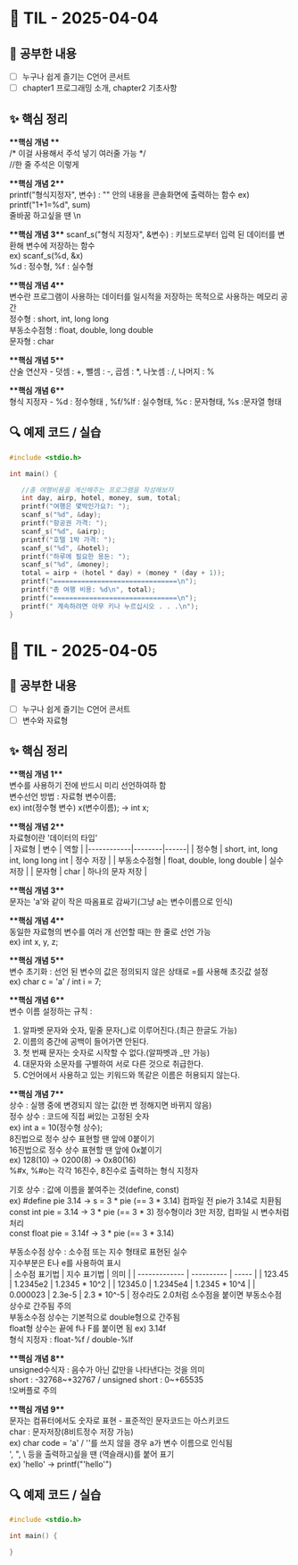 # 📘 TIL - 2025-04-04

## 📍 공부한 내용
- [ ] 누구나 쉽게 즐기는 C언어 콘서트 
- [ ] chapter1 프로그래밍 소개, chapter2 기초사항

## ✨ 핵심 정리
**\*\*핵심 개념 \*\***  
/* 이걸 사용해서 주석 넣기 여러줄 가능 */  
//한 줄 주석은 이렇게  

**\*\*핵심 개념 2\*\***    
printf("형식지정자", 변수)  : "" 안의 내용을 콘솔화면에 출력하는 함수
ex) printf("1+1=%d", sum)   
줄바꿈 하고싶을 땐 \n  

**\*\*핵심 개념 3\*\***
scanf_s("형식 지정자", &변수) : 키보드로부터 입력 된 데이터를 변환해 변수에 저장하는 함수  
ex) scanf_s(%d, &x)  
%d : 정수형, %f : 실수형  

**\*\*핵심 개념 4\*\***   
변수란 프로그램이 사용하는 데이터를 일시적을 저장하는 목적으로 사용하는 메모리 공간  
정수형 : short, int, long long  
부동소수점형 : float, double, long double  
문자형 : char  

**\*\*핵심 개념 5\*\***   
산술 연산자 - 덧셈 : +, 뺄셈 : -, 곱셈 : *, 나눗셈 : /, 나머지 : %  

**\*\*핵심 개념 6\*\***  
형식 지정자 - %d : 정수형태 , %f/%lf : 실수형태, %c : 문자형태, %s :문자열 형태  

## 🔍 예제 코드 / 실습
 
 ```c
 #include <stdio.h>
 
 int main() {
 
 	//총 여행비용을 계산해주는 프로그램을 작성해보자
 	int day, airp, hotel, money, sum, total;
 	printf("여행은 몇박인가요?: ");
 	scanf_s("%d", &day);
 	printf("항공권 가격: ");
 	scanf_s("%d", &airp);
 	printf("호텔 1박 가격: ");
 	scanf_s("%d", &hotel);
 	printf("하루에 필요한 용돈: ");
 	scanf_s("%d", &money);
 	total = airp + (hotel * day) + (money * (day + 1));
 	printf("===============================\n");
 	printf("총 여행 비용: %d\n", total);
 	printf("===============================\n");
 	printf(" 계속하려면 아무 키나 누르십시오 . . .\n");
 }
 ```
 
 
 # 📘 TIL - 2025-04-05   
 
 ## 📍 공부한 내용   
 - [ ] 누구나 쉽게 즐기는 C언어 콘서트  
 - [ ] 변수와 자료형 
 
 ## ✨ 핵심 정리  
**\*\*핵심 개념 1\*\***  
 변수를 사용하기 전에 반드시 미리 선언하여하 함  
 변수선언 방법 : 자료형 변수이름;  
 ex) int(정수형 변수) x(변수이름); -> int x;  
 
**\*\*핵심 개념 2\*\***  
자료형이란 '데이터의 타입'  
| 자료형  | 변수 | 역할 |
|------------|--------|------|
| 정수형     | short, int, long int, long long int | 정수 저장 |
| 부동소수점형 | float, double, long double | 실수 저장 |
| 문자형     | char | 하나의 문자 저장 |


**\*\*핵심 개념 3\*\***  
 문자는 'a'와 같이 작은 따옴표로 감싸기(그냥 a는 변수이름으로 인식)  
 
**\*\*핵심 개념 4\*\***  
 동일한 자료형의 변수를 여러 개 선언할 때는 한 줄로 선언 가능  
 ex) int x, y, z;  
 
**\*\*핵심 개념 5\*\***   
 변수 초기화 : 선언 된 변수의 값은 정의되지 않은 상태로 =를 사용해 초깃값 설정  
 ex) char c = 'a' / int i = 7;  
 
**\*\*핵심 개념 6\*\***  
 변수 이름 설정하는 규칙 :  
 1. 알파벳 문자와 숫자, 밑줄 문자(_)로 이루어진다.(최근 한글도 가능)  
 2. 이름의 중간에 공백이 들어가면 안된다.  
 3. 첫 번째 문자는 숫자로 시작할 수 없다.(알파벳과 _만 가능)  
 4. 대문자와 소문자를 구별하여 서로 다른 것으로 취급한다.   
 5. C언어에서 사용하고 있는 키워드와 똑같은 이름은 허용되지 않는다.


**\*\*핵심 개념 7\*\***     
상수 : 실행 중에 변경되지 않는 값(한 번 정해지면 바뀌지 않음)   
정수 상수 : 코드에 직접 써있는 고정된 숫자  
ex) int a = 10(정수형 상수);  
8진법으로 정수 상수 표현할 땐 앞에 0붙이기  
16진법으로 정수 상수 표현할 땐 앞에 0x붙이기  
ex) 128(10) -> 0200(8) -> 0x80(16)  
%#x, %#o는 각각 16진수, 8진수로 출력하는 형식 지정자 

기호 상수 : 값에 이름을 붙여주는 것(define, const)  
ex) #define pie 3.14 -> s = 3 * pie (== 3 * 3.14) 컴파일 전 pie가 3.14로 치환됨  
    const int pie = 3.14 -> 3 * pie (== 3 * 3) 정수형이라 3만 저장, 컴파일 시 변수처럼 처리  
    const float pie = 3.14f -> 3 * pie (== 3 * 3.14)  
    
부동소수점 상수 : 소수점 또는 지수 형태로 표현된 실수  
지수부분은 E나 e를 사용하여 표시  
| 소수점 표기법 | 지수 표기법 | 의미 |
| ------------- | ---------- | ----- |
| 123.45        | 1.2345e2 | 1.2345 * 10^2  |
| 12345.0       | 1.2345e4 | 1.2345 * 10^4 |
| 0.000023      | 2.3e-5 | 2.3 * 10^-5 |
정수라도 2.0처럼 소수점을 붙이면 부동소수점 상수로 간주됨 주의  
부동소수점 상수는 기본적으로 double형으로 간주됨   
float형 상수는 끝에 f나 F를 붙이면 됨 ex) 3.14f  
형식 지정자 : float-%f / double-%lf  

**\*\*핵심 개념 8\*\***  
unsigned수식자 : 음수가 아닌 값만을 나타낸다는 것을 의미   
short : -32768~+32767 / unsigned short : 0~+65535    
!오버플로 주의   

**\*\*핵심 개념 9\*\***  
문자는 컴퓨터에서도 숫자로 표현 - 표준적인 문자코드는 아스키코드  
char : 문자저장(8비트정수 저장 가능)  
ex) char code = 'a' / ''를 쓰지 않을 경우 a가 변수 이름으로 인식됨  
', ", \ 등을 출력하고싶을 땐 \(역슬래시)를 붙어 표기  
ex) 'hello' -> printf("\'hello\'")  

## 🔍 예제 코드 / 실습  
 
 ```c
 #include <stdio.h>
 
 int main() {
 
 }
 ```
